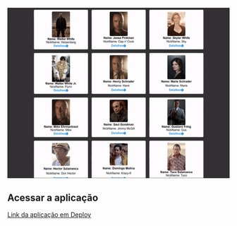 
![GIF](https://github.com/LailsonGabriel/breaking-bad-nextjs/blob/main/ezgif.com-gif-maker%20(2).gif)

## Acessar a aplicação
<a href="https://breaking-bad-pied.vercel.app/">Link da aplicação em Deploy</a>
